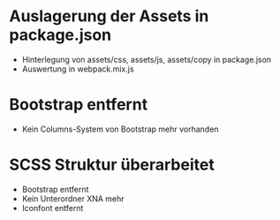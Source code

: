 # Auslagerung der Assets in package.json
* Hinterlegung von assets/css, assets/js, assets/copy in package.json
* Auswertung in webpack.mix.js

# Bootstrap entfernt
* Kein Columns-System von Bootstrap mehr vorhanden

# SCSS Struktur überarbeitet
* Bootstrap entfernt
* Kein Unterordner XNA mehr
* Iconfont entfernt